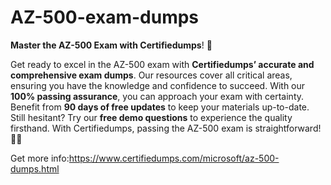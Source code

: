 # AZ-500-exam-dumps
**Master the AZ-500 Exam with Certifiedumps**! 🌟

Get ready to excel in the AZ-500 exam with **Certifiedumps’ accurate and comprehensive exam dumps**. Our resources cover all critical areas, ensuring you have the knowledge and confidence to succeed. With our **100% passing assurance**, you can approach your exam with certainty. Benefit from **90 days of free updates** to keep your materials up-to-date. Still hesitant? Try our **free demo questions** to experience the quality firsthand. With Certifiedumps, passing the AZ-500 exam is straightforward! 🚀📘

Get more info:https://www.certifiedumps.com/microsoft/az-500-dumps.html

